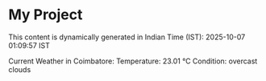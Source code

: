 # My Project

This content is dynamically generated in Indian Time (IST): 2025-10-07 01:09:57 IST


Current Weather in Coimbatore:
Temperature: 23.01 °C
Condition: overcast clouds
